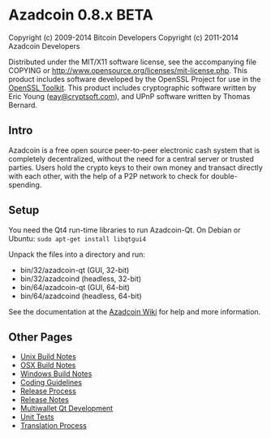 Azadcoin 0.8.x BETA
====================

Copyright (c) 2009-2014 Bitcoin Developers
Copyright (c) 2011-2014 Azadcoin Developers

Distributed under the MIT/X11 software license, see the accompanying
file COPYING or http://www.opensource.org/licenses/mit-license.php.
This product includes software developed by the OpenSSL Project for use in the [OpenSSL Toolkit](http://www.openssl.org/). This product includes
cryptographic software written by Eric Young ([eay@cryptsoft.com](mailto:eay@cryptsoft.com)), and UPnP software written by Thomas Bernard.


Intro
---------------------
Azadcoin is a free open source peer-to-peer electronic cash system that is
completely decentralized, without the need for a central server or trusted
parties.  Users hold the crypto keys to their own money and transact directly
with each other, with the help of a P2P network to check for double-spending.


Setup
---------------------
You need the Qt4 run-time libraries to run Azadcoin-Qt. On Debian or Ubuntu:
	`sudo apt-get install libqtgui4`

Unpack the files into a directory and run:

- bin/32/azadcoin-qt (GUI, 32-bit)
- bin/32/azadcoind (headless, 32-bit)
- bin/64/azadcoin-qt (GUI, 64-bit)
- bin/64/azadcoind (headless, 64-bit)

See the documentation at the [Azadcoin Wiki](http://azadcoin.info)
for help and more information.


Other Pages
---------------------
- [Unix Build Notes](build-unix.md)
- [OSX Build Notes](build-osx.md)
- [Windows Build Notes](build-msw.md)
- [Coding Guidelines](coding.md)
- [Release Process](release-process.md)
- [Release Notes](release-notes.md)
- [Multiwallet Qt Development](multiwallet-qt.md)
- [Unit Tests](unit-tests.md)
- [Translation Process](translation_process.md)

